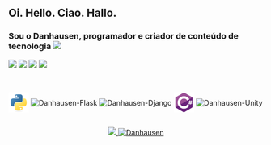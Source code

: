 ## Oi. Hello. Ciao. Hallo. 
### Sou o Danhausen, programador e criador de conteúdo de tecnologia <img src="https://media.giphy.com/media/hvRJCLFzcasrR4ia7z/giphy.gif" width="25px">

<div> 
  <a href="https://www.youtube.com/channel/UCa0RO4lMRS4rE7Sd8qYXlqw" target="_blank"><img src="https://img.shields.io/badge/YouTube-FF0000?style=for-the-badge&logo=youtube&logoColor=white" target="_blank"></a>
  <a href="https://instagram.com/rafaballerini" target="_blank"><img src="https://img.shields.io/badge/-Instagram-%23E4405F?style=for-the-badge&logo=instagram&logoColor=white" target="_blank"></a>
  <a href = "mailto:danhausen@vivaldi.net"><img src="https://img.shields.io/badge/-Email-%23333?style=for-the-badge&logo=email&logoColor=white" target="_blank"></a>
  <a href="https://linkedin.com/in/danielnordhausen" target="_blank"><img src="ttps://www.vectorlogo.zone/logos/linkedin/linkedin-icon.svg" target="_blank"></a> 
</div>

##

<div style="display: inline_block"><br>
  <img align="center" alt="Danhausen-Python" height="40" width="40" src="https://raw.githubusercontent.com/devicons/devicon/master/icons/python/python-original.svg">
  <img align="center" alt="Danhausen-Flask" height="40" width="40" src="https://raw.githubusercontent.com/devicons/devicon/master/icons/python/flask-original.svg">
  <img align="center" alt="Danhausen-Django" height="40" width="40" src="https://raw.githubusercontent.com/devicons/devicon/master/icons/python/django-original.svg">
  <img align="center" alt="Danhausen-Csharp" height="40" width="40" src="https://raw.githubusercontent.com/devicons/devicon/master/icons/csharp/csharp-original.svg">
  <img align="center" alt="Danhausen-Unity" height="40" width="40" src="https://github.com/halak/unity-editor-icons/blob/master/icons/small/UnityLogoLarge.png"> 
</div>

##

<div align="center">
  <a href="https://github.com/danhausen">
  <img height="180em" src="https://github-readme-stats.vercel.app/api?username=danhausen&show_icons=true&theme=dracula&include_all_commits=true&count_private=true"/>
  <img height="180em" src="https://github-readme-stats.vercel.app/api/top-langs/?username=danhausen&layout=compact&theme=dracula&hide=HLSL,ShaderLab,CSS,Ruby,HTML,Objective-C,JavaScript,Swift,C,Batchfile,Kotlin,Java,Shell" alt="Danhausen"/>
</div>
  

  




